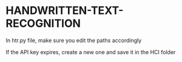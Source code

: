 # HANDWRITTEN-TEXT-RECOGNITION

In htr.py file, make sure you edit the paths accordingly

If the API key expires, create a new one and save it in the HCI folder 
